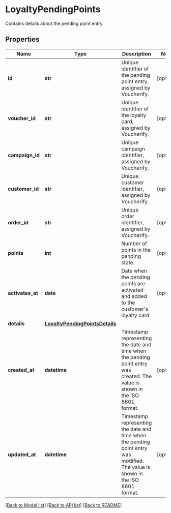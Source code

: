# LoyaltyPendingPoints

Contains details about the pending point entry.

## Properties

Name | Type | Description | Notes
------------ | ------------- | ------------- | -------------
**id** | **str** | Unique identifier of the pending point entry, assigned by Voucherify. | [optional] 
**voucher_id** | **str** | Unique identifier of the loyalty card, assigned by Voucherify. | [optional] 
**campaign_id** | **str** | Unique campaign identifier, assigned by Voucherify. | [optional] 
**customer_id** | **str** | Unique customer identifier, assigned by Voucherify. | [optional] 
**order_id** | **str** | Unique order identifier, assigned by Voucherify. | [optional] 
**points** | **int** | Number of points in the pending state. | [optional] 
**activates_at** | **date** | Date when the pending points are activated and added to the customer&#39;s loyalty card. | [optional] 
**details** | [**LoyaltyPendingPointsDetails**](LoyaltyPendingPointsDetails.md) |  | 
**created_at** | **datetime** | Timestamp representing the date and time when the pending point entry was created. The value is shown in the ISO 8601 format. | [optional] 
**updated_at** | **datetime** | Timestamp representing the date and time when the pending point entry was modified. The value is shown in the ISO 8601 format. | [optional] 

[[Back to Model list]](../README.md#documentation-for-models) [[Back to API list]](../README.md#documentation-for-api-endpoints) [[Back to README]](../README.md)


